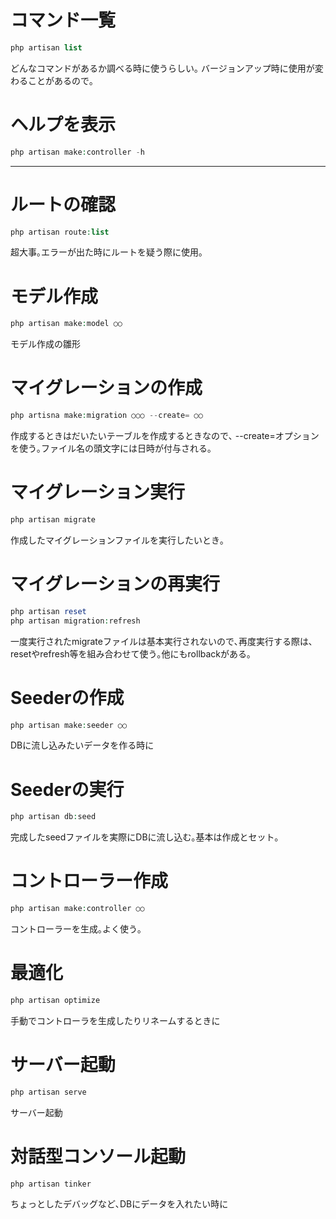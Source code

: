 # コマンド一覧
```php
php artisan list
```
どんなコマンドがあるか調べる時に使うらしい｡
バージョンアップ時に使用が変わることがあるので｡


# ヘルプを表示
```php
php artisan make:controller -h
```
---

# ルートの確認
```php
php artisan route:list
```
超大事｡エラーが出た時にルートを疑う際に使用｡

# モデル作成
```php
php artisan make:model ○○
```
モデル作成の雛形

# マイグレーションの作成
```php
php artisna make:migration ○○○ --create= ○○
```
作成するときはだいたいテーブルを作成するときなので､ --create=オプションを使う｡ファイル名の頭文字には日時が付与される｡

# マイグレーション実行
```php
php artisan migrate
```
作成したマイグレーションファイルを実行したいとき｡

# マイグレーションの再実行
```php
php artisan reset
php artisan migration:refresh
```
一度実行されたmigrateファイルは基本実行されないので､再度実行する際は､resetやrefresh等を組み合わせて使う｡他にもrollbackがある｡

# Seederの作成
```php
php artisan make:seeder ○○
```
DBに流し込みたいデータを作る時に

# Seederの実行
```php
php artisan db:seed
```
完成したseedファイルを実際にDBに流し込む｡基本は作成とセット｡

# コントローラー作成
```php
php artisan make:controller ○○
```
コントローラーを生成｡よく使う｡

# 最適化
```php
php artisan optimize
```
手動でコントローラを生成したりリネームするときに

# サーバー起動
```php
php artisan serve
```
サーバー起動

# 対話型コンソール起動
```php
php artisan tinker
```
ちょっとしたデバッグなど､DBにデータを入れたい時に